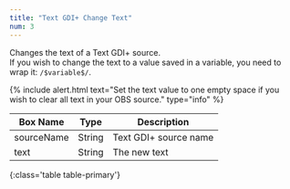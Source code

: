 ```yaml
---
title: "Text GDI+ Change Text"
num: 3
---
```

Changes the text of a Text GDI+ source.\
If you wish to change the text to a value saved in a variable, you need to wrap it: `/$variable$/`.

{% include alert.html text="Set the text value to one empty space if you wish to clear all text in your OBS source." type="info" %} 

| Box Name | Type | Description | 
|-------|--------|--------
|sourceName	|String	| Text GDI+ source name
|text	|String	| The new text
{:class='table table-primary'}









